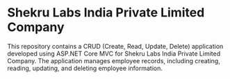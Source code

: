 # Shekru Labs India Private Limited Company

This repository contains a CRUD (Create, Read, Update, Delete) application developed using ASP.NET Core MVC for Shekru Labs India Private Limited Company. The application manages employee records, including creating, reading, updating, and deleting employee information.
